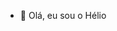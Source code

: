 - 👋 Olá, eu sou o Hélio


<!---
hp-neto/hp-neto is a ✨ special ✨ repository because its `README.md` (this file) appears on your GitHub profile.
You can click the Preview link to take a look at your changes.
--->

